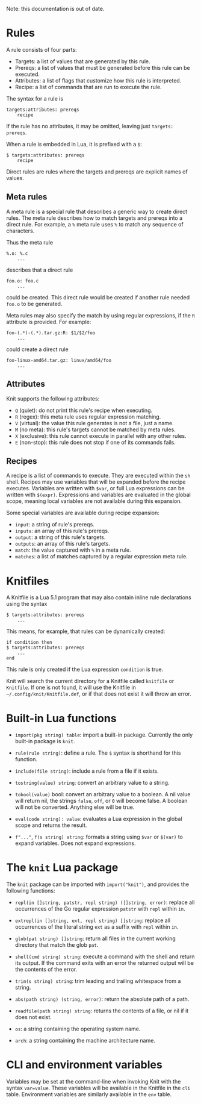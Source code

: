 Note: this documentation is out of date.

# Rules

A rule consists of four parts:

* Targets: a list of values that are generated by this rule.
* Prereqs: a list of values that must be generated before this rule can be
  executed.
* Attributes: a list of flags that customize how this rule is interpreted.
* Recipe: a list of commands that are run to execute the rule.

The syntax for a rule is

```
targets:attributes: prereqs
    recipe
```

If the rule has no attributes, it may be omitted, leaving just `targets: prereqs`.

When a rule is embedded in Lua, it is prefixed with a `$`:

```
$ targets:attributes: prereqs
    recipe
```

Direct rules are rules where the targets and prereqs are explicit names of
values.

## Meta rules

A meta rule is a special rule that describes a generic way to create direct
rules.  The meta rule describes how to match targets and prereqs into a direct
rule.  For example, a `%` meta rule uses `%` to match any sequence of
characters.

Thus the meta rule

```
%.o: %.c
    ...
```

describes that a direct rule

```
foo.o: foo.c
    ...
```

could be created. This direct rule would be created if another rule needed
`foo.o` to be generated.

Meta rules may also specify the match by using regular expressions, if the `R`
attribute is provided. For example:

```
foo-(.*)-(.*).tar.gz:R: $1/$2/foo
    ...
```

could create a direct rule

```
foo-linux-amd64.tar.gz: linux/amd64/foo
    ...
```

## Attributes

Knit supports the following attributes:

* `Q` (quiet): do not print this rule's recipe when executing.
* `R` (regex): this meta rule uses regular expression matching.
* `V` (virtual): the value this rule generates is not a file, just a name.
* `M` (no meta): this rule's targets cannot be matched by meta rules.
* `X` (exclusive): this rule cannot execute in parallel with any other rules.
* `E` (non-stop): this rule does not stop if one of its commands fails.

## Recipes

A recipe is a list of commands to execute. They are executed within the `sh`
shell. Recipes may use variables that will be expanded before the recipe
executes. Variables are written with `$var`, or full Lua expressions can be
written with `$(expr)`. Expressions and variables are evaluated in the global
scope, meaning local variables are not available during this expansion.

Some special variables are available during recipe expansion:

* `input`: a string of rule's prereqs.
* `inputs`: an array of this rule's prereqs.
* `output`: a string of this rule's targets.
* `outputs`: an array of this rule's targets.
* `match`: the value captured with `%` in a meta rule.
* `matches`: a list of matches captured by a regular expression meta rule.

# Knitfiles

A Knitfile is a Lua 5.1 program that may also contain inline rule declarations using the syntax

```
$ targets:attributes: prereqs
    ...
```

This means, for example, that rules can be dynamically created:

```
if condition then
$ targets:attributes: prereqs
    ...
end
```

This rule is only created if the Lua expression `condition` is true.

Knit will search the current directory for a Knitfile called `knitfile` or
`Knitfile`. If one is not found, it will use the Knitfile in
`~/.config/knit/Knitfile.def`, or if that does not exist it will throw an
error.

# Built-in Lua functions

* `import(pkg string) table`: import a built-in package. Currently the only built-in package is `knit`.

* `rule(rule string)`: define a rule. The `$` syntax is shorthand for this function.

* `include(file string)`: include a rule from a file if it exists.

* `tostring(value) string`: convert an arbitrary value to a string.

* `tobool(value)` bool: convert an arbitrary value to a boolean. A nil value
  will return nil, the strings `false`, `off`, or `0` will become false. A
  boolean will not be converted. Anything else will be true.

* `eval(code string): value`: evaluates a Lua expression in the global scope and returns the result.

* `f"..."`, `f(s string) string`: formats a string using `$var` or `$(var)` to
  expand variables. Does not expand expressions.

# The `knit` Lua package

The `knit` package can be imported with `import("knit")`, and provides the following functions:

* `repl(in []string, patstr, repl string) ([]string, error)`: replace all
  occurrences of the Go regular expression `patstr` with `repl` within `in`.

* `extrepl(in []string, ext, repl string) []string`: replace all occurrences of the
  literal string `ext` as a suffix with `repl` within `in`.

* `glob(pat string) []string`: return all files in the current working
  directory that match the glob `pat`.

* `shell(cmd string) string`: execute a command with the shell and return its
  output. If the command exits with an error the returned output will be the
  contents of the error.

* `trim(s string) string`: trim leading and trailing whitespace from a string.

* `abs(path string) (string, error)`: return the absolute path of a path.

* `readfile(path string) string`: returns the contents of a file, or nil if it
  does not exist.

* `os`: a string containing the operating system name.

* `arch`: a string containing the machine architecture name.

# CLI and environment variables

Variables may be set at the command-line when invoking Knit with the syntax
`var=value`. These variables will be available in the Knitfile in the `cli`
table. Environment variables are similarly available in the `env` table.
